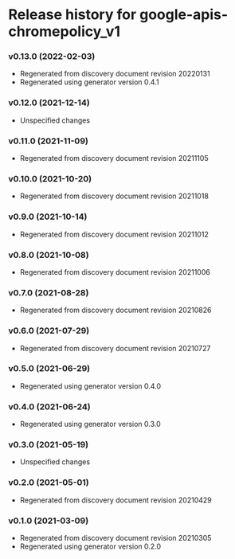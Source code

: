 # Release history for google-apis-chromepolicy_v1

### v0.13.0 (2022-02-03)

* Regenerated from discovery document revision 20220131
* Regenerated using generator version 0.4.1

### v0.12.0 (2021-12-14)

* Unspecified changes

### v0.11.0 (2021-11-09)

* Regenerated from discovery document revision 20211105

### v0.10.0 (2021-10-20)

* Regenerated from discovery document revision 20211018

### v0.9.0 (2021-10-14)

* Regenerated from discovery document revision 20211012

### v0.8.0 (2021-10-08)

* Regenerated from discovery document revision 20211006

### v0.7.0 (2021-08-28)

* Regenerated from discovery document revision 20210826

### v0.6.0 (2021-07-29)

* Regenerated from discovery document revision 20210727

### v0.5.0 (2021-06-29)

* Regenerated using generator version 0.4.0

### v0.4.0 (2021-06-24)

* Regenerated using generator version 0.3.0

### v0.3.0 (2021-05-19)

* Unspecified changes

### v0.2.0 (2021-05-01)

* Regenerated from discovery document revision 20210429

### v0.1.0 (2021-03-09)

* Regenerated from discovery document revision 20210305
* Regenerated using generator version 0.2.0

